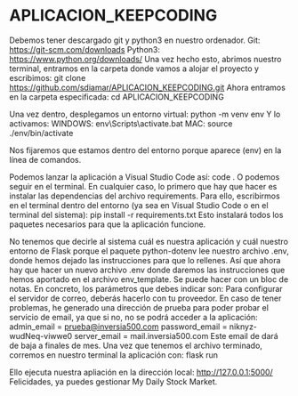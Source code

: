 # APLICACION_KEEPCODING

Debemos tener descargado git y python3 en nuestro ordenador.
Git: https://git-scm.com/downloads
Python3: https://www.python.org/downloads/
Una vez hecho esto, abrimos nuestro terminal, entramos en la carpeta donde vamos a alojar el proyecto y escribimos:
git clone https://github.com/sdiamar/APLICACION_KEEPCODING.git
Ahora entramos en la carpeta especificada:
cd APLICACION_KEEPCODING

Una vez dentro, desplegamos un entorno virtual:
python -m venv env
Y lo activamos:
WINDOWS: env\Scripts\activate.bat
MAC: source ./env/bin/activate

Nos fijaremos que estamos dentro del entorno porque aparece (env) en la línea de comandos.

Podemos lanzar la aplicación a Visual Studio Code así: code .
O podemos seguir en el terminal. En cualquier caso, lo primero que hay que hacer es instalar las dependencias del archivo requirements.
Para ello, escribirmos en el terminal dentro del entorno (ya sea en Visual Studio Code o en el terminal del sistema): pip install -r requirements.txt
Esto instalará todos los paquetes necesarios para que la aplicación funcione.

No tenemos que decirle al sistema cuál es nuestra aplicación y cuál nuestro entorno de Flask porque el paquete python-dotenv lee nuestro archivo .env, donde hemos dejado las instrucciones para que lo rellenes. Así que ahora hay que hacer un nuevo archivo .env donde daremos las instrucciones que hemos aportado en el archivo env_template. Se puede hacer con un bloc de notas.
En concreto, los parámetros que debes indicar son:
Para configurar el servidor de correo, deberás hacerlo con tu proveedor. En caso de tener problemas, he generado una dirección de prueba para poder probar el servicio de email, ya que si no, no se podrá acceder a la aplicación:
admin_email = prueba@inversia500.com
password_email = niknyz-wudNeq-viwwe0
server_email = mail.inversia500.com
Este email de dará de baja a finales de mes.
Una vez que tenemos el archivo terminado, corremos en nuestro terminal la aplicación con: flask run

Ello ejecuta nuestra apliación en la dirección local: http://127.0.0.1:5000/
Felicidades, ya puedes gestionar My Daily Stock Market.
